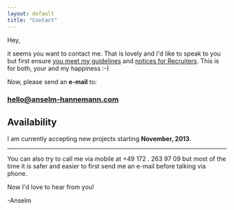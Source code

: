 ```yaml
---
layout: default
title: "Contact"
---
```


Hey,

it seems you want to contact me. That is lovely and I'd like to speak to you but first ensure [you meet my guidelines](/about/#matchmyinterest) and [notices for Recruiters](/about/#recruiters).
This is for both, your and my happiness :-)

Now, please send an **e-mail** to:

### [hello@anselm-hannemann.com](mailto:hello@anselm-hannemann.com)

## Availability

I am currently accepting new projects starting **November, 2013**.

----

You can also try to call me via mobile at +49 172 . 263 97 09 but most of the time it is safer and easier to first send me an e-mail before talking via phone.

Now I'd love to hear from you!

-Anselm
